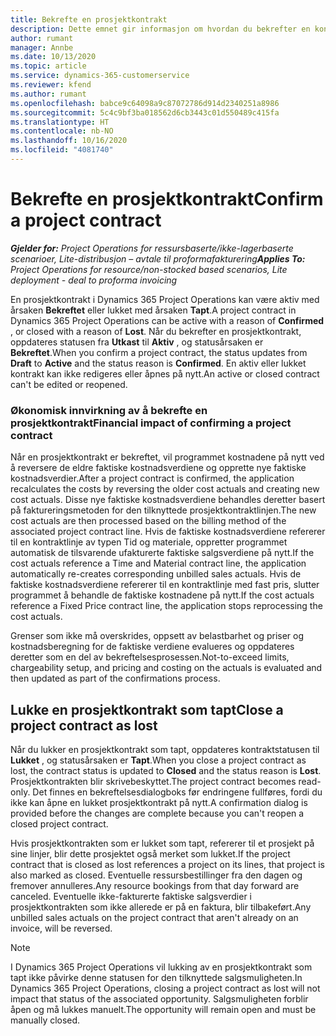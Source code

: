 ```yaml
---
title: Bekrefte en prosjektkontrakt
description: Dette emnet gir informasjon om hvordan du bekrefter en kontrakt i Project Operations.
author: rumant
manager: Annbe
ms.date: 10/13/2020
ms.topic: article
ms.service: dynamics-365-customerservice
ms.reviewer: kfend
ms.author: rumant
ms.openlocfilehash: babce9c64098a9c87072786d914d2340251a8986
ms.sourcegitcommit: 5c4c9bf3ba018562d6cb3443c01d550489c415fa
ms.translationtype: HT
ms.contentlocale: nb-NO
ms.lasthandoff: 10/16/2020
ms.locfileid: "4081740"
---
```

# <a name="confirm-a-project-contract"></a><span data-ttu-id="82ac2-103">Bekrefte en prosjektkontrakt</span><span class="sxs-lookup"><span data-stu-id="82ac2-103">Confirm a project contract</span></span>

<span data-ttu-id="82ac2-104">_**Gjelder for:** Project Operations for ressursbaserte/ikke-lagerbaserte scenarioer, Lite-distribusjon – avtale til proformafakturering_</span><span class="sxs-lookup"><span data-stu-id="82ac2-104">_**Applies To:** Project Operations for resource/non-stocked based scenarios, Lite deployment - deal to proforma invoicing_</span></span>

<span data-ttu-id="82ac2-105">En prosjektkontrakt i Dynamics 365 Project Operations kan være aktiv med årsaken **Bekreftet** eller lukket med årsaken **Tapt**.</span><span class="sxs-lookup"><span data-stu-id="82ac2-105">A project contract in Dynamics 365 Project Operations can be active with a reason of **Confirmed** , or closed with a reason of **Lost**.</span></span> <span data-ttu-id="82ac2-106">Når du bekrefter en prosjektkontrakt, oppdateres statusen fra **Utkast** til **Aktiv** , og statusårsaken er **Bekreftet**.</span><span class="sxs-lookup"><span data-stu-id="82ac2-106">When you confirm a project contract, the status updates from **Draft** to **Active** and the status reason is **Confirmed**.</span></span> <span data-ttu-id="82ac2-107">En aktiv eller lukket kontrakt kan ikke redigeres eller åpnes på nytt.</span><span class="sxs-lookup"><span data-stu-id="82ac2-107">An active or closed contract can't be edited or reopened.</span></span> 

### <a name="financial-impact-of-confirming-a-project-contract"></a><span data-ttu-id="82ac2-108">Økonomisk innvirkning av å bekrefte en prosjektkontrakt</span><span class="sxs-lookup"><span data-stu-id="82ac2-108">Financial impact of confirming a project contract</span></span>

<span data-ttu-id="82ac2-109">Når en prosjektkontrakt er bekreftet, vil programmet kostnadene på nytt ved å reversere de eldre faktiske kostnadsverdiene og opprette nye faktiske kostnadsverdier.</span><span class="sxs-lookup"><span data-stu-id="82ac2-109">After a project contract is confirmed, the application recalculates the costs by reversing the older cost actuals and creating new cost actuals.</span></span> <span data-ttu-id="82ac2-110">Disse nye faktiske kostnadsverdiene behandles deretter basert på faktureringsmetoden for den tilknyttede prosjektkontraktlinjen.</span><span class="sxs-lookup"><span data-stu-id="82ac2-110">The new cost actuals are then processed based on the billing method of the associated project contract line.</span></span> <span data-ttu-id="82ac2-111">Hvis de faktiske kostnadsverdiene refererer til en kontraktlinje av typen Tid og materiale, oppretter programmet automatisk de tilsvarende ufakturerte faktiske salgsverdiene på nytt.</span><span class="sxs-lookup"><span data-stu-id="82ac2-111">If the cost actuals reference a Time and Material contract line, the application automatically re-creates corresponding unbilled sales actuals.</span></span> <span data-ttu-id="82ac2-112">Hvis de faktiske kostnadsverdiene refererer til en kontraktlinje med fast pris, slutter programmet å behandle de faktiske kostnadene på nytt.</span><span class="sxs-lookup"><span data-stu-id="82ac2-112">If the cost actuals reference a Fixed Price contract line, the application stops reprocessing the cost actuals.</span></span>

<span data-ttu-id="82ac2-113">Grenser som ikke må overskrides, oppsett av belastbarhet og priser og kostnadsberegning for de faktiske verdiene evalueres og oppdateres deretter som en del av bekreftelsesprosessen.</span><span class="sxs-lookup"><span data-stu-id="82ac2-113">Not-to-exceed limits, chargeability setup, and pricing and costing on the actuals is evaluated and then updated as part of the confirmations process.</span></span>

## <a name="close-a-project-contract-as-lost"></a><span data-ttu-id="82ac2-114">Lukke en prosjektkontrakt som tapt</span><span class="sxs-lookup"><span data-stu-id="82ac2-114">Close a project contract as lost</span></span>

<span data-ttu-id="82ac2-115">Når du lukker en prosjektkontrakt som tapt, oppdateres kontraktstatusen til **Lukket** , og statusårsaken er **Tapt**.</span><span class="sxs-lookup"><span data-stu-id="82ac2-115">When you close a project contract as lost, the contract status is updated to **Closed** and the status reason is **Lost**.</span></span> <span data-ttu-id="82ac2-116">Prosjektkontrakten blir skrivebeskyttet.</span><span class="sxs-lookup"><span data-stu-id="82ac2-116">The project contract becomes read-only.</span></span> <span data-ttu-id="82ac2-117">Det finnes en bekreftelsesdialogboks før endringene fullføres, fordi du ikke kan åpne en lukket prosjektkontrakt på nytt.</span><span class="sxs-lookup"><span data-stu-id="82ac2-117">A confirmation dialog is provided before the changes are complete because you can't reopen a closed project contract.</span></span>

<span data-ttu-id="82ac2-118">Hvis prosjektkontrakten som er lukket som tapt, refererer til et prosjekt på sine linjer, blir dette prosjektet også merket som lukket.</span><span class="sxs-lookup"><span data-stu-id="82ac2-118">If the project contract that is closed as lost references a project on its lines, that project is also marked as closed.</span></span> <span data-ttu-id="82ac2-119">Eventuelle ressursbestillinger fra den dagen og fremover annulleres.</span><span class="sxs-lookup"><span data-stu-id="82ac2-119">Any resource bookings from that day forward are canceled.</span></span> <span data-ttu-id="82ac2-120">Eventuelle ikke-fakturerte faktiske salgsverdier i prosjektkontrakten som ikke allerede er på en faktura, blir tilbakeført.</span><span class="sxs-lookup"><span data-stu-id="82ac2-120">Any unbilled sales actuals on the project contract that aren't already on an invoice, will be reversed.</span></span>

> [!NOTE]
> <span data-ttu-id="82ac2-121">I Dynamics 365 Project Operations vil lukking av en prosjektkontrakt som tapt ikke påvirke denne statusen for den tilknyttede salgsmuligheten.</span><span class="sxs-lookup"><span data-stu-id="82ac2-121">In Dynamics 365 Project Operations, closing a project contract as lost will not impact that status of the associated opportunity.</span></span> <span data-ttu-id="82ac2-122">Salgsmuligheten forblir åpen og må lukkes manuelt.</span><span class="sxs-lookup"><span data-stu-id="82ac2-122">The opportunity will remain open and must be manually closed.</span></span>
